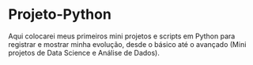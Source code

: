 # Projeto-Python
Aqui colocarei meus primeiros mini projetos e scripts em Python para registrar e mostrar minha evolução, desde o básico até o avançado (Mini projetos de Data Science e Análise de Dados).
